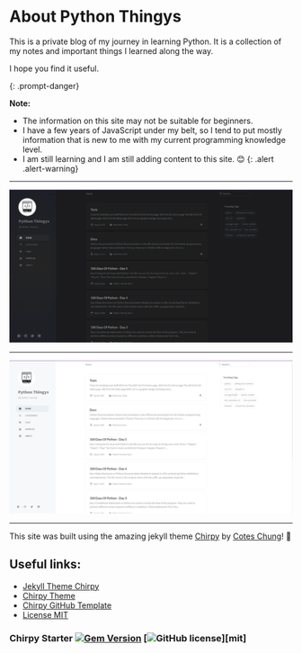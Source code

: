 # About Python Thingys

This is a private blog of my journey in learning Python. It is a collection of my notes and important things I learned along the way.

I hope you find it useful.

{: .prompt-danger}

**Note:**

- The information on this site may not be suitable for beginners.
- I have a few years of JavaScript under my belt, so I tend to put mostly information that is new to me with my current programming knowledge level.
- I am still learning and I am still adding content to this site. 😊 {: .alert .alert-warning}

---

![Dark home page](assets/img/posts/python-thingy-dark.png)

---

![Light home page](assets/img/posts/python-thingy-light.png)

---

This site was built using the amazing jekyll theme [Chirpy](https://github.com/cotes2020/jekyll-theme-chirpy/) by [Cotes Chung](https://github.com/cotes2020)! 🤩

## Useful links:

- [Jekyll Theme Chirpy](https://rubygems.org/gems/jekyll-theme-chirpy)
- [Chirpy Theme](https://github.com/cotes2020/jekyll-theme-chirpy/)
- [Chirpy GitHub Template](https://github.com/cotes2020/chirpy-starter/generate)
- [License MIT](https://github.com/cotes2020/chirpy-starter/blob/master/LICENSE)

### Chirpy Starter [![Gem Version](https://img.shields.io/gem/v/jekyll-theme-chirpy)](https://rubygems.org/gems/jekyll-theme-chirpy) [![GitHub license](https://img.shields.io/github/license/cotes2020/chirpy-starter.svg?color=blue)][mit]
